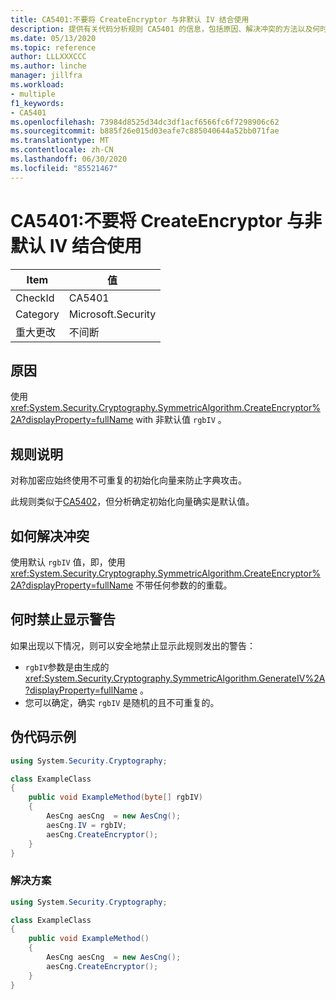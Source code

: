 ```yaml
---
title: CA5401:不要将 CreateEncryptor 与非默认 IV 结合使用
description: 提供有关代码分析规则 CA5401 的信息，包括原因、解决冲突的方法以及何时取消显示。
ms.date: 05/13/2020
ms.topic: reference
author: LLLXXXCCC
ms.author: linche
manager: jillfra
ms.workload:
- multiple
f1_keywords:
- CA5401
ms.openlocfilehash: 73984d8525d34dc3df1acf6566fc6f7298906c62
ms.sourcegitcommit: b885f26e015d03eafe7c885040644a52bb071fae
ms.translationtype: MT
ms.contentlocale: zh-CN
ms.lasthandoff: 06/30/2020
ms.locfileid: "85521467"
---
```

# <a name="ca5401-do-not-use-createencryptor-with-non-default-iv"></a>CA5401:不要将 CreateEncryptor 与非默认 IV 结合使用

|Item|值|
|-|-|
|CheckId|CA5401|
|Category|Microsoft.Security|
|重大更改|不间断|

## <a name="cause"></a>原因

使用 <xref:System.Security.Cryptography.SymmetricAlgorithm.CreateEncryptor%2A?displayProperty=fullName> with 非默认值 `rgbIV` 。

## <a name="rule-description"></a>规则说明

对称加密应始终使用不可重复的初始化向量来防止字典攻击。

此规则类似于[CA5402](ca5402.md)，但分析确定初始化向量确实是默认值。

## <a name="how-to-fix-violations"></a>如何解决冲突

使用默认 `rgbIV` 值，即，使用 <xref:System.Security.Cryptography.SymmetricAlgorithm.CreateEncryptor%2A?displayProperty=fullName> 不带任何参数的的重载。

## <a name="when-to-suppress-warnings"></a>何时禁止显示警告

如果出现以下情况，则可以安全地禁止显示此规则发出的警告：

- `rgbIV`参数是由生成的 <xref:System.Security.Cryptography.SymmetricAlgorithm.GenerateIV%2A?displayProperty=fullName> 。
- 您可以确定，确实 `rgbIV` 是随机的且不可重复的。

## <a name="pseudo-code-examples"></a>伪代码示例

```csharp
using System.Security.Cryptography;

class ExampleClass
{
    public void ExampleMethod(byte[] rgbIV)
    {
        AesCng aesCng  = new AesCng();
        aesCng.IV = rgbIV;
        aesCng.CreateEncryptor();
    }
}
```

### <a name="solution"></a>解决方案

```csharp
using System.Security.Cryptography;

class ExampleClass
{
    public void ExampleMethod()
    {
        AesCng aesCng  = new AesCng();
        aesCng.CreateEncryptor();
    }
}
```

